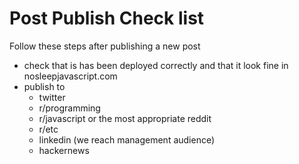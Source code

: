 # Post Publish Check list

Follow these steps after publishing a new post

- check that is has been deployed correctly and that it look fine in nosleepjavascript.com
- publish to
  - twitter
  - r/programming
  - r/javascript or the most appropriate reddit
  - r/etc
  - linkedin (we reach management audience)
  - hackernews
